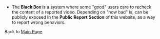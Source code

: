 - The <b>Black Box</b> is a system where some "good" users care to recheck the content of a reported video. Depending on "how bad" is, can be publicly exposed in the **Public Report Section** of this website, as a way to report wrong behaviors.

Back to [Main Page](../../Tao.md)
